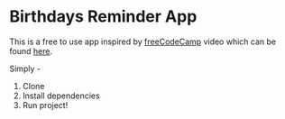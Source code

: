 # Birthdays Reminder App

This is a free to use app inspired by [freeCodeCamp](freeCodeCamp.org) video which can be found [here](https://www.youtube.com/watch?v=a_7Z7C_JCyo&t=5268s).

Simply - 
1. Clone
2. Install dependencies
3. Run project!